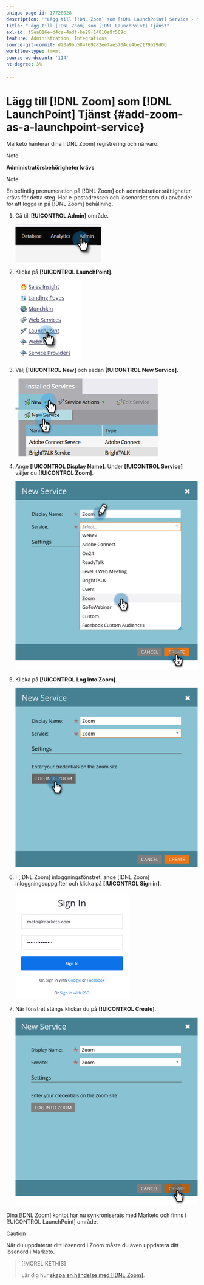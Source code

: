 ```yaml
---
unique-page-id: 17728028
description: '"Lägg till [!DNL Zoom] som [!DNL LaunchPoint] Service - Marketo Docs - produktdokumentation'
title: "Lägg till [!DNL Zoom] som [!DNL LaunchPoint] Tjänst"
exl-id: f5ea016e-d4ca-4adf-be29-14810e9f509c
feature: Administration, Integrations
source-git-commit: d20a9bb584f69282eefae3704ce4be2179b29d0b
workflow-type: tm+mt
source-wordcount: '114'
ht-degree: 3%

---
```


# Lägg till [!DNL Zoom] som [!DNL LaunchPoint] Tjänst {#add-zoom-as-a-launchpoint-service}

Marketo hanterar dina [!DNL Zoom] registrering och närvaro.

>[!NOTE]
>
>**Administratörsbehörigheter krävs**

>[!NOTE]
>
>En befintlig prenumeration på [!DNL Zoom] och administrationsrättigheter krävs för detta steg. Har e-postadressen och lösenordet som du använder för att logga in på [!DNL Zoom] behållning.

1. Gå till **[!UICONTROL Admin]** område.

   ![](assets/add-zoom-as-a-launchpoint-service-1.png)

1. Klicka på **[!UICONTROL LaunchPoint]**.

   ![](assets/add-zoom-as-a-launchpoint-service-2.png)

1. Välj **[!UICONTROL New]** och sedan **[!UICONTROL New Service]**.

   ![](assets/add-zoom-as-a-launchpoint-service-3.png)

1. Ange **[!UICONTROL Display Name]**. Under **[!UICONTROL Service]** väljer du **[!UICONTROL Zoom]**.

   ![](assets/add-zoom-as-a-launchpoint-service-4.png)

1. Klicka på **[!UICONTROL Log Into Zoom]**.

   ![](assets/add-zoom-as-a-launchpoint-service-5.png)

1. I [!DNL Zoom] inloggningsfönstret, ange [!DNL Zoom] inloggningsuppgifter och klicka på **[!UICONTROL Sign in]**.

   ![](assets/add-zoom-as-a-launchpoint-service-6.png)

1. När fönstret stängs klickar du på **[!UICONTROL Create]**.

   ![](assets/add-zoom-as-a-launchpoint-service-7.png)

Dina [!DNL Zoom] kontot har nu synkroniserats med Marketo och finns i [!UICONTROL LaunchPoint] område.

>[!CAUTION]
>
>När du uppdaterar ditt lösenord i Zoom måste du även uppdatera ditt lösenord i Marketo.

>[!MORELIKETHIS]
>
>Lär dig hur [skapa en händelse med [!DNL Zoom]](/help/marketo/product-docs/demand-generation/events/create-an-event/create-an-event-with-zoom.md).

